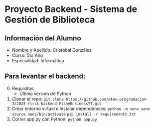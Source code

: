 # Proyecto Backend - Sistema de Gestión de Biblioteca

## Información del Alumno
- Nombre y Apellido: Cristóbal González
- Curso: 5to Año
- Especialidad: Informática

## Para levantar el backend:
0) Requisitos:
   - Última versión de Python
1) Clonar el repo:
   `git clone https://github.com/etec-programacion-3/2025-first-backend-FishyBusinessYT.git`
2) Crear entorno virtual e instalar dependencias:
   `python -m venv venv`
   `source venv/bin/activate`
   `pip install -r requirements.txt`
3) Correr app.py con Python:
   `python app.py`